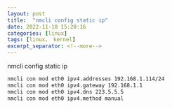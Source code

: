 ```yaml
---
layout: post
title:  "nmcli config static ip"
date: 2022-11-18 15:20:16
categories: [linux]
tags: [linux， kernel]
excerpt_separator: <!--more-->
---
```

nmcli config static ip
<!--more-->

```bash
nmcli con mod eth0 ipv4.addresses 192.168.1.114/24
nmcli con mod eth0 ipv4.gateway 192.168.1.1
nmcli con mod eth0 ipv4.dns 223.5.5.5
nmcli con mod eth0 ipv4.method manual
```